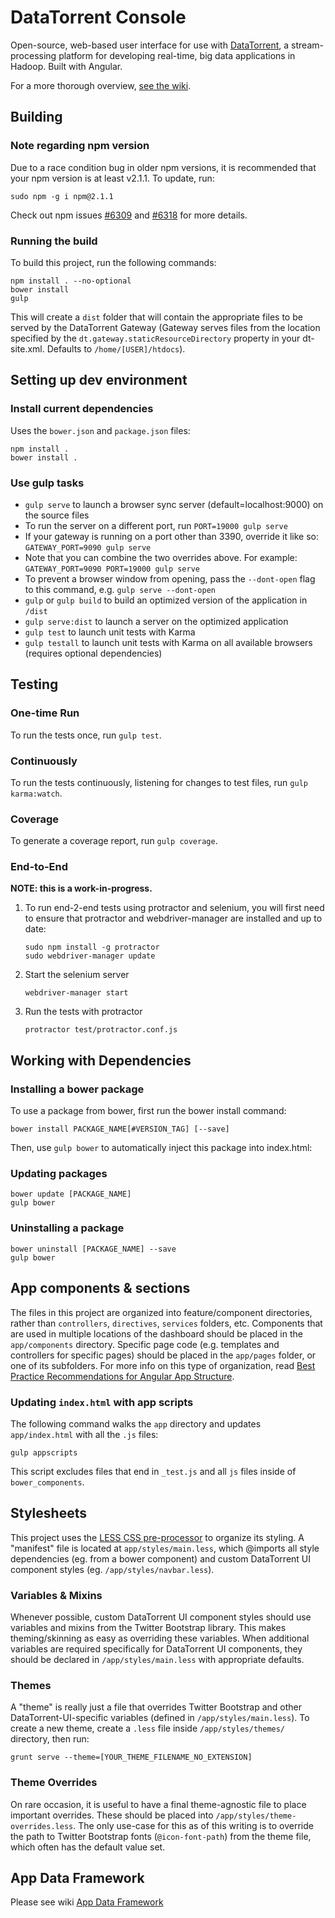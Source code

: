 DataTorrent Console
===================

Open-source, web-based user interface for use with [DataTorrent](http://datatorrent.com), a stream-processing platform for developing real-time, big data applications in Hadoop.
Built with Angular.

For a more thorough overview, [see the wiki](https://github.com/DataTorrent/malhar-ui-console/wiki).

Building
--------
### Note regarding npm version

Due to a race condition bug in older npm versions, it is recommended that your npm version is at least v2.1.1. To update, run:

    sudo npm -g i npm@2.1.1

Check out npm issues [#6309](https://github.com/npm/npm/issues/6309) and [#6318](https://github.com/npm/npm/issues/6318) for more details.

### Running the build
To build this project, run the following commands:

    npm install . --no-optional
    bower install
    gulp

This will create a `dist` folder that will contain the appropriate files to be served by the DataTorrent Gateway (Gateway serves files from the location specified by the `dt.gateway.staticResourceDirectory` property in your dt-site.xml. Defaults to `/home/[USER]/htdocs`).


Setting up dev environment
--------------------------
### Install current dependencies
Uses the `bower.json` and `package.json` files:

    npm install .
    bower install .

### Use gulp tasks

* `gulp serve` to launch a browser sync server (default=localhost:9000) on the source files
 * To run the server on a different port, run `PORT=19000 gulp serve`
 * If your gateway is running on a port other than 3390, override it like so: `GATEWAY_PORT=9090 gulp serve`
 * Note that you can combine the two overrides above. For example: `GATEWAY_PORT=9090 PORT=19000 gulp serve`
 * To prevent a browser window from opening, pass the `--dont-open` flag to this command, e.g. `gulp serve --dont-open`
* `gulp` or `gulp build` to build an optimized version of the application in `/dist`
* `gulp serve:dist` to launch a server on the optimized application
* `gulp test` to launch unit tests with Karma
* `gulp testall` to launch unit tests with Karma on all available browsers (requires optional dependencies)

Testing
----------

### One-time Run
To run the tests once, run `gulp test`.

### Continuously
To run the tests continuously, listening for changes to test files, run `gulp karma:watch`.

### Coverage
To generate a coverage report, run `gulp coverage`.

### End-to-End

**NOTE: this is a work-in-progress.**

1. To run end-2-end tests using protractor and selenium, you will first need to ensure that protractor and webdriver-manager are installed and up to date: 
    ```
    sudo npm install -g protractor
    sudo webdriver-manager update
    ```

2. Start the selenium server
    ```
    webdriver-manager start
    ```

3. Run the tests with protractor
    ```
    protractor test/protractor.conf.js
    ```


Working with Dependencies
-------------------------
### Installing a bower package
To use a package from bower, first run the bower install command:

    bower install PACKAGE_NAME[#VERSION_TAG] [--save]

Then, use `gulp bower` to automatically inject this package into index.html:

### Updating packages

    bower update [PACKAGE_NAME]
    gulp bower

### Uninstalling a package

    bower uninstall [PACKAGE_NAME] --save
    gulp bower


App components & sections
-------------------------
The files in this project are organized into feature/component directories, rather than `controllers`, `directives`, `services` folders, etc. Components that are used in multiple locations of the dashboard should be placed in the `app/components` directory. Specific page code (e.g. templates and controllers for specific pages) should be placed in the `app/pages` folder, or one of its subfolders. For more info on this type of organization, read [Best Practice Recommendations for Angular App Structure](https://docs.google.com/document/d/1XXMvReO8-Awi1EZXAXS4PzDzdNvV6pGcuaF4Q9821Es/pub).

### Updating `index.html` with app scripts
The following command walks the `app` directory and updates `app/index.html` with all the `.js` files:
    
    gulp appscripts

This script excludes files that end in `_test.js` and all `js` files inside of `bower_components`.

Stylesheets
-----------
This project uses the [LESS CSS pre-processor](http://lesscss.org/) to organize its styling. A "manifest" file is located at `app/styles/main.less`, which @imports all style dependencies (eg. from a bower component) and custom DataTorrent UI component styles (eg. `/app/styles/navbar.less`).

### Variables & Mixins
Whenever possible, custom DataTorrent UI component styles should use variables and mixins from the Twitter Bootstrap library. This makes theming/skinning as easy as overriding these variables. When additional variables are required specifically for DataTorrent UI components, they should be declared in `/app/styles/main.less` with appropriate defaults.

### Themes
A "theme" is really just a file that overrides Twitter Bootstrap and other DataTorrent-UI-specific variables (defined in `/app/styles/main.less`). To create a new theme, create a `.less` file inside `/app/styles/themes/` directory, then run:

    grunt serve --theme=[YOUR_THEME_FILENAME_NO_EXTENSION]

### Theme Overrides
On rare occasion, it is useful to have a final theme-agnostic file to place important overrides. These should be placed into `/app/styles/theme-overrides.less`. The only use-case for this as of this writing is to override the path to Twitter Bootstrap fonts (`@icon-font-path`) from the theme file, which often has the default value set.

App Data Framework
--------------------------

Please see wiki [App Data Framework](https://github.com/DataTorrent/malhar-ui-console/wiki/App-Data-Framework)

